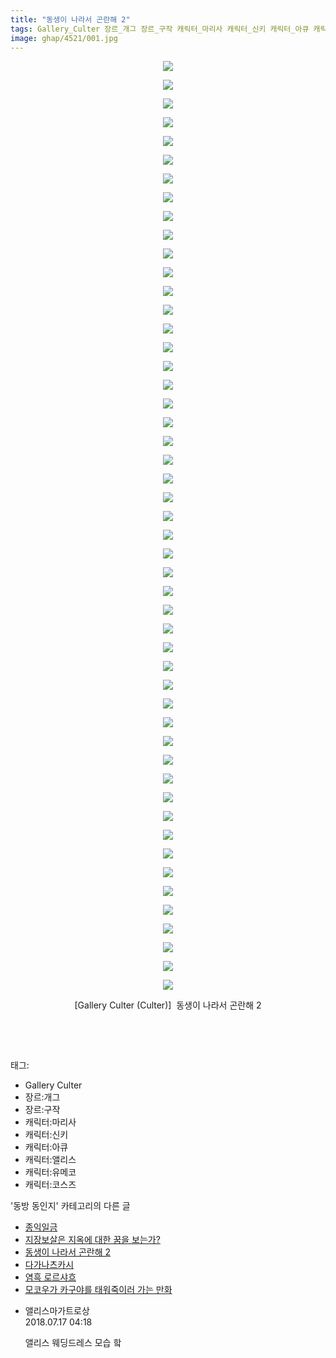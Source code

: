 ```yaml
---
title: "동생이 나라서 곤란해 2"
tags: Gallery_Culter 장르_개그 장르_구작 캐릭터_마리사 캐릭터_신키 캐릭터_아큐 캐릭터_앨리스 캐릭터_유메코 캐릭터_코스즈 Culter 동방_동인지
image: ghap/4521/001.jpg
---
```

<div class="article">
<p style="text-align: center; clear: none; float: none;"><img src="{{ site.nasurl }}/ghap/4521/001.jpg"/></p>
<p style="text-align: center; clear: none; float: none;"><img src="{{ site.nasurl }}/ghap/4521/002.jpg"/></p>
<p style="text-align: center; clear: none; float: none;"><img src="{{ site.nasurl }}/ghap/4521/003.jpg"/></p>
<p style="text-align: center; clear: none; float: none;"><img src="{{ site.nasurl }}/ghap/4521/004.jpg"/></p>
<p style="text-align: center; clear: none; float: none;"><img src="{{ site.nasurl }}/ghap/4521/005.jpg"/></p>
<p style="text-align: center; clear: none; float: none;"><img src="{{ site.nasurl }}/ghap/4521/006.jpg"/></p>
<p style="text-align: center; clear: none; float: none;"><img src="{{ site.nasurl }}/ghap/4521/007.jpg"/></p>
<p style="text-align: center; clear: none; float: none;"><img src="{{ site.nasurl }}/ghap/4521/008.jpg"/></p>
<p style="text-align: center; clear: none; float: none;"><img src="{{ site.nasurl }}/ghap/4521/009.jpg"/></p>
<p style="text-align: center; clear: none; float: none;"><img src="{{ site.nasurl }}/ghap/4521/010.jpg"/></p>
<p style="text-align: center; clear: none; float: none;"><img src="{{ site.nasurl }}/ghap/4521/011.jpg"/></p>
<p style="text-align: center; clear: none; float: none;"><img src="{{ site.nasurl }}/ghap/4521/012.jpg"/></p>
<p style="text-align: center; clear: none; float: none;"><img src="{{ site.nasurl }}/ghap/4521/013.jpg"/></p>
<p style="text-align: center; clear: none; float: none;"><img src="{{ site.nasurl }}/ghap/4521/014.jpg"/></p>
<p style="text-align: center; clear: none; float: none;"><img src="{{ site.nasurl }}/ghap/4521/015.jpg"/></p>
<p style="text-align: center; clear: none; float: none;"><img src="{{ site.nasurl }}/ghap/4521/016.jpg"/></p>
<p style="text-align: center; clear: none; float: none;"><img src="{{ site.nasurl }}/ghap/4521/017.jpg"/></p>
<p style="text-align: center; clear: none; float: none;"><img src="{{ site.nasurl }}/ghap/4521/018.jpg"/></p>
<p style="text-align: center; clear: none; float: none;"><img src="{{ site.nasurl }}/ghap/4521/019.jpg"/></p>
<p style="text-align: center; clear: none; float: none;"><img src="{{ site.nasurl }}/ghap/4521/020.jpg"/></p>
<p style="text-align: center; clear: none; float: none;"><img src="{{ site.nasurl }}/ghap/4521/021.jpg"/></p>
<p style="text-align: center; clear: none; float: none;"><img src="{{ site.nasurl }}/ghap/4521/022.jpg"/></p>
<p style="text-align: center; clear: none; float: none;"><img src="{{ site.nasurl }}/ghap/4521/023.jpg"/></p>
<p style="text-align: center; clear: none; float: none;"><img src="{{ site.nasurl }}/ghap/4521/024.jpg"/></p>
<p style="text-align: center; clear: none; float: none;"><img src="{{ site.nasurl }}/ghap/4521/025.jpg"/></p>
<p style="text-align: center; clear: none; float: none;"><img src="{{ site.nasurl }}/ghap/4521/026.jpg"/></p>
<p style="text-align: center; clear: none; float: none;"><img src="{{ site.nasurl }}/ghap/4521/027.jpg"/></p>
<p style="text-align: center; clear: none; float: none;"><img src="{{ site.nasurl }}/ghap/4521/028.jpg"/></p>
<p style="text-align: center; clear: none; float: none;"><img src="{{ site.nasurl }}/ghap/4521/029.jpg"/></p>
<p style="text-align: center; clear: none; float: none;"><img src="{{ site.nasurl }}/ghap/4521/030.jpg"/></p>
<p style="text-align: center; clear: none; float: none;"><img src="{{ site.nasurl }}/ghap/4521/031.jpg"/></p>
<p style="text-align: center; clear: none; float: none;"><img src="{{ site.nasurl }}/ghap/4521/032.jpg"/></p>
<p style="text-align: center; clear: none; float: none;"><img src="{{ site.nasurl }}/ghap/4521/033.jpg"/></p>
<p style="text-align: center; clear: none; float: none;"><img src="{{ site.nasurl }}/ghap/4521/034.jpg"/></p>
<p style="text-align: center; clear: none; float: none;"><img src="{{ site.nasurl }}/ghap/4521/035.jpg"/></p>
<p style="text-align: center; clear: none; float: none;"><img src="{{ site.nasurl }}/ghap/4521/036.jpg"/></p>
<p style="text-align: center; clear: none; float: none;"><img src="{{ site.nasurl }}/ghap/4521/037.jpg"/></p>
<p style="text-align: center; clear: none; float: none;"><img src="{{ site.nasurl }}/ghap/4521/038.jpg"/></p>
<p style="text-align: center; clear: none; float: none;"><img src="{{ site.nasurl }}/ghap/4521/039.jpg"/></p>
<p style="text-align: center; clear: none; float: none;"><img src="{{ site.nasurl }}/ghap/4521/040.jpg"/></p>
<p style="text-align: center; clear: none; float: none;"><img src="{{ site.nasurl }}/ghap/4521/041.jpg"/></p>
<p style="text-align: center; clear: none; float: none;"><img src="{{ site.nasurl }}/ghap/4521/042.jpg"/></p>
<p style="text-align: center; clear: none; float: none;"><img src="{{ site.nasurl }}/ghap/4521/043.jpg"/></p>
<p style="text-align: center; clear: none; float: none;"><img src="{{ site.nasurl }}/ghap/4521/044.jpg"/></p>
<p style="text-align: center; clear: none; float: none;"><img src="{{ site.nasurl }}/ghap/4521/045.jpg"/></p>
<p style="text-align: center; clear: none; float: none;"><img src="{{ site.nasurl }}/ghap/4521/046.jpg"/></p>
<p style="text-align: center; clear: none; float: none;"><img src="{{ site.nasurl }}/ghap/4521/047.jpg"/></p>
<p style="text-align: center; clear: none; float: none;"><img src="{{ site.nasurl }}/ghap/4521/048.jpg"/></p>
<p style="text-align: center; clear: none; float: none;"><img src="{{ site.nasurl }}/ghap/4521/049.jpg"/></p>
<p style="text-align: center; clear: none; float: none;"><img src="{{ site.nasurl }}/ghap/4521/050.jpg"/></p>
<p style="text-align: center; clear: none; float: none;"> [Gallery Culter (Culter)]  동생이 나라서 곤란해 2</p>
<p style="text-align: center; clear: none; float: none;"><br/></p>
<p><br/></p>
</div><div class="tagTrail">
<p>태그: </p>
<ul>
<li>Gallery Culter</li>
<li>장르:개그</li>
<li>장르:구작</li>
<li>캐릭터:마리사</li>
<li>캐릭터:신키</li>
<li>캐릭터:아큐</li>
<li>캐릭터:앨리스</li>
<li>캐릭터:유메코</li>
<li>캐릭터:코스즈</li>
</ul>
</div><div class="another">
<p>'동방 동인지' 카테고리의 다른 글</p>
<ul>
<li><a href="/2018-07-16-ghap_4523">종익일금</a></li>
<li><a href="/2018-07-16-ghap_4522">지장보살은 지옥에 대한 꿈을 보는가?</a></li>
<li><a href="/2018-07-16-ghap_4521">동생이 나라서 곤란해 2</a></li>
<li><a href="/2018-07-16-ghap_4520">다가나츠카시</a></li>
<li><a href="/2018-07-16-ghap_4519">염흑 로르샤흐</a></li>
<li><a href="/2018-07-16-ghap_4518">모코우가 카구야를 태워죽이러 가는 만화</a></li>
</ul>
</div><div class="cb_module cb_fluid">
<div class="cb_wrt cb_profile">
<div class="comment">
<ul>
<li class="cb_thumb_off" id="comment15288319">
<div class="cb_comment_area">
<div class="cb_info_area">
<div class="cb_section">
<span class="cb_nick_name">앨리스마가트로상</span>
</div>
<div class="cb_section">
<span class="cb_date">2018.07.17 04:18 </span>
</div>
</div>
<div class="cb_dsc_comment">
<p class="cb_dsc">
											앨리스 웨딩드레스 모습 핰
										</p>
</div>
</div></li>
</ul>
</div>
</div><!-- commentList close -->
</div>